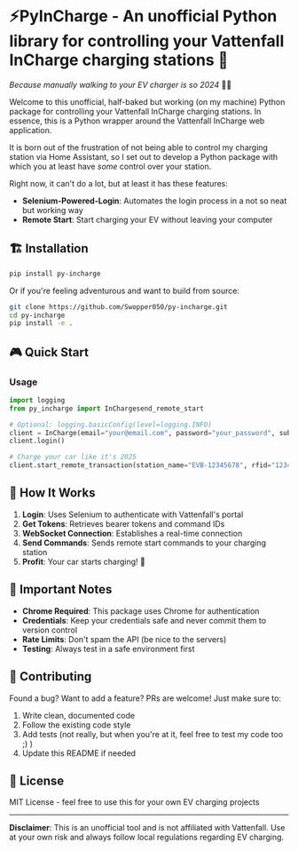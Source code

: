 # ⚡PyInCharge - An unofficial Python library for controlling your Vattenfall InCharge charging stations 🔌

_Because manually walking to your EV charger is so 2024_ 🚗💨

Welcome to this unofficial, half-baked but working (on my machine) Python package for controlling your Vattenfall InCharge charging stations.
In essence, this is a Python wrapper around the Vattenfall InCharge web application.

It is born out of the frustration of not being able to control my charging station via Home Assistant, so I set out to develop a Python package with which you at least have _some_ control over your station.

Right now, it can't do a lot, but at least it has these features:

- **Selenium-Powered-Login**: Automates the login process in a not so neat but working way
- **Remote Start**: Start charging your EV without leaving your computer

## 🏗️ Installation

```bash
pip install py-incharge
```

Or if you're feeling adventurous and want to build from source:

```bash
git clone https://github.com/Swopper050/py-incharge.git
cd py-incharge
pip install -e .
```

## 🎮 Quick Start

### Usage

```python
import logging
from py_incharge import InChargesend_remote_start

# Optional: logging.basicConfig(level=logging.INFO)
client = InCharge(email="your@email.com", password="your_password", subscription_key="your_subscription_key")
client.login()

# Charge your car like it's 2025
client.start_remote_transaction(station_name="EVB-12345678", rfid="123456abcdef")
```

## 🌟 How It Works

1. **Login**: Uses Selenium to authenticate with Vattenfall's portal
2. **Get Tokens**: Retrieves bearer tokens and command IDs
3. **WebSocket Connection**: Establishes a real-time connection
4. **Send Commands**: Sends remote start commands to your charging station
5. **Profit**: Your car starts charging! 🎉

## 🚨 Important Notes

- **Chrome Required**: This package uses Chrome for authentication
- **Credentials**: Keep your credentials safe and never commit them to version control
- **Rate Limits**: Don't spam the API (be nice to the servers)
- **Testing**: Always test in a safe environment first

## 🤝 Contributing

Found a bug? Want to add a feature? PRs are welcome! Just make sure to:

1. Write clean, documented code
2. Follow the existing code style
3. Add tests (not really, but when you're at it, feel free to test my code too ;) )
4. Update this README if needed

## 📄 License

MIT License - feel free to use this for your own EV charging projects

---

**Disclaimer**: This is an unofficial tool and is not affiliated with Vattenfall. Use at your own risk and always follow local regulations regarding EV charging.
